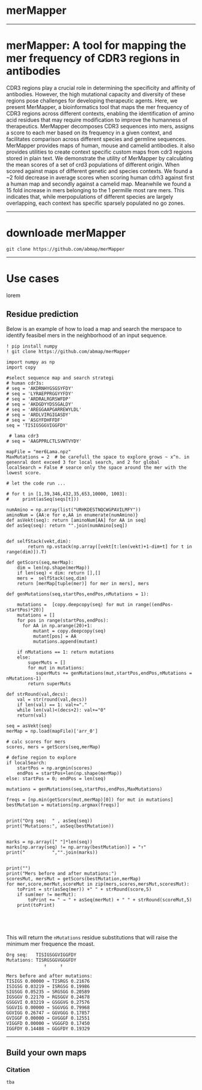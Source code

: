 # merMapper
---

# merMapper: A tool for mapping the mer frequency of CDR3 regions in antibodies

CDR3 regions play a crucial role in determining the specificity and affinity of antibodies. However, the high mutational capacity and diversity of these regions pose challenges for developing therapeutic agents. Here, we present MerMapper, a bioinformatics tool that maps the mer frequency of CDR3 regions across different contexts, enabling the identification of amino acid residues that may require modification to improve the humanness of therapeutics. MerMapper decomposes CDR3 sequences into mers, assigns a score to each mer based on its frequency in a given context, and facilitates comparison across different species and germline sequences. MerMapper provides maps of human, mouse and camelid antibodies. it also provides utilities to create context specific custom maps from cdr3 regions stored in plain text.  We demonstrate the utility of MerMapper by calculating the mean scores of a set of crd3 populations of different origin. When scored against maps of different genetic and species contexts. We found a ~2 fold decrease in average scores when scoring human cdrh3 against first a human map and secondly against a camelid map. Meanwhile we found a 15 fold increase in mers belonging to the 1 permille most rare mers. This indicates that, while merpopulations of different species are largely overlapping, each context has specific sparsely populated no go zones. 

-----------

# downloade merMapper

```
git clone https://github.com/abmap/merMapper
```

----------

# Use cases

lorem

## Residue prediction

Below is an example of how to load a map and search the merspace to identify feasibel mers in the neighborhood of an input sequence.

```
! pip install numpy
! git clone https://github.com/abmap/merMapper

import numpy as np
import copy 

#select sequence map and search strategi
# human cdr3s: 
# seq = 'AKDRNHYGSGSYFDY' 
# seq = 'LYRAEPPRGGYYFDY'
# seq = 'ARDRALRGRSWFDP'
# seq = 'AKDGDYYDSSGALDY'
# seq = 'AREGGAAPGARREWYLDL'
# seq = 'ARDLVIRGIGASDY'
# seq = 'ASGYFDHFFDF' 
seq = 'TISIGSGGVIGGFDY'

 # lama cdr3
# seq = 'AAGPPRLCTLSVWTVYDY'  

mapFile = "mer6Lama.npz"
MaxMutations = 2  # be carefull the space to explore grows ~ x^n. in genenral dont exceed 3 for local search, and 2 for global 
localSearch = False # searce only the space around the mer with the lowest score.

# let the code run ...

# for t in [1,39,346,432,35,653,10000, 1003]:
#     print(asSeq(seqs[t]))

numAmino = np.array(list("URHKDESTNQCWGPAVILMFY"))
aminoNum = {AA:e for e,AA in enumerate(numAmino)}
def asVekt(seq): return [aminoNum[AA] for AA in seq]
def asSeq(seq): return "".join(numAmino[seq])


def selfStack(vekt,dim):
        return np.vstack(np.array([vekt[t:len(vekt)+1-dim+t] for t in range(dim)]).T) 
    
def getScors(seq,merMap): 
    dim = len(np.shape(merMap))
    if len(seq) < dim: return [],[]
    mers =  selfStack(seq,dim)
    return [merMap[tuple(mer)] for mer in mers], mers

def genMutations(seq,startPos,endPos,nMutations = 1): 

    mutations =  [copy.deepcopy(seq) for mut in range((endPos-startPos)*20)]
    mutations = []
    for pos in range(startPos,endPos):
      for AA in np.arange(20)+1: 
          mutant = copy.deepcopy(seq) 
          mutant[pos] = AA
          mutations.append(mutant)
          
    if nMutations == 1: return mutations
    else: 
        superMuts = []
        for mut in mutations: 
           superMuts += genMutations(mut,startPos,endPos,nMutations = nMutations-1)
        return superMuts   
    
def strRound(val,decs):
    val = str(round(val,decs))
    if len(val) == 1: val+="."
    while len(val)<(decs+2): val+="0"
    return(val)

seq = asVekt(seq)
merMap = np.load(mapFile)['arr_0']             

# calc scores for mers                     
scores, mers = getScors(seq,merMap) 

# define region to explore
if localSearch:
    startPos = np.argmin(scores)
    endPos = startPos+len(np.shape(merMap))
else: startPos = 0; endPos = len(seq)
   
mutations = genMutations(seq,startPos,endPos,MaxMutations) 

freqs = [np.min(getScors(mut,merMap)[0]) for mut in mutations]
bestMutation = mutations[np.argmax(freqs)]


print("Org seq:  " , asSeq(seq))
print("Mutations:", asSeq(bestMutation))


marks = np.array([" "]*len(seq))
marks[np.array(seq) != np.array(bestMutation)] = "↑"
print("          ","".join(marks))


print("")
print("Mers before and after mutations:") 
scoresMut, mersMut = getScors(bestMutation,merMap) 
for mer,score,merMut,scoreMut in zip(mers,scores,mersMut,scoresMut): 
    toPrint = str(asSeq(mer)) +" " + strRound(score,5)
    if sum(mer != merMut):
        toPrint += " → " + asSeq(merMut) + " " + strRound(scoreMut,5)
    print(toPrint)

        

        
```

This will return the `nMutations` residue substitutions that will raise the minimum mer frequence the moast.

```console
Org seq:   TISIGSGGVIGGFDY
Mutations: TISRGSGGVGGGFDY
              ↑     ↑     

Mers before and after mutations:
TISIGS 0.00000 → TISRGS 0.21676
ISIGSG 0.03219 → ISRGSG 0.19986
SIGSGG 0.05235 → SRGSGG 0.20589
IGSGGV 0.22170 → RGSGGV 0.24678
GSGGVI 0.03219 → GSGGVG 0.27576
SGGVIG 0.00000 → SGGVGG 0.79968
GGVIGG 0.26747 → GGVGGG 0.17857
GVIGGF 0.00000 → GVGGGF 0.12551
VIGGFD 0.00000 → VGGGFD 0.17450
IGGFDY 0.14488 → GGGFDY 0.19329
```
-----

## Build your own maps

### Citation

```
tba
```  
